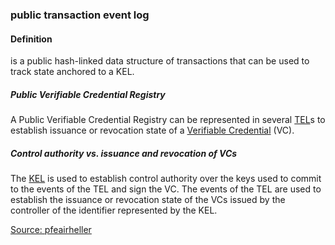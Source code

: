 ### public transaction event log

<h4>Definition</h4><p>is a public hash-linked data structure of transactions that can be used to track state anchored to a KEL.</p><h5>Public Verifiable Credential Registry</h5><p>A Public Verifiable Credential Registry can be represented in several <a href="TEL">TEL</a>s to establish issuance or revocation state of a <a href="verifiable-credential">Verifiable Credential</a> (VC). </p><h5>Control authority vs. issuance and revocation of VCs</h5><p>The <a href="KEL">KEL</a> is used to establish control authority over the keys used to commit to the events of the TEL and sign the VC. The events of the TEL are used to establish the issuance or revocation state of the VCs issued by the controller of the identifier represented by the KEL. </p><p><a href="https://github.com/WebOfTrust/ietf-ptel/blob/main/draft-pfeairheller-ptel.md">Source: pfeairheller</a></p>